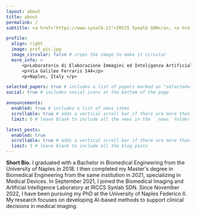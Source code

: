 ```yaml
---
layout: about
title: about
permalink: /
subtitle: <a href="https://www.synalb.it">IRCCS Synalb SDN</a>, <a href="https://www.unina.it">University of Naples Federico II</a>

profile:
  align: right
  image: prof_pic.jpg
  image_circular: false # crops the image to make it circular
  more_info: >
      <p>Laboratorio di Elaborazione Immagini ed Inteligenza Artificiale</p>
      <p>Via Galileo Ferraris 144</p>
      <p>Naples, Italy </p>

selected_papers: true # includes a list of papers marked as "selected={true}"
social: true # includes social icons at the bottom of the page

announcements:
  enabled: true # includes a list of news items
  scrollable: true # adds a vertical scroll bar if there are more than 3 news items
  limit: 5 # leave blank to include all the news in the `_news` folder

latest_posts:
  enabled: true
  scrollable: true # adds a vertical scroll bar if there are more than 3 new posts items
  limit: 3 # leave blank to include all the blog posts
---
```


**Short Bio.** I graduated with a Bachelor in Biomedical Engineering from the University of Naples in 2018. I then completed my Master's degree in Biomedical Engineering from the same institution in 2021, specializing in Medical Devices. In September 2021, I joined the Biomedical Imaging and Artificial Intelligence Laboratory at IRCCS Synlab SDN. Since November 2022, I have been pursuing my PhD at the University of Naples Federico II. My research focuses on developing AI-based methods to support clinical decisions in medical imaging.
